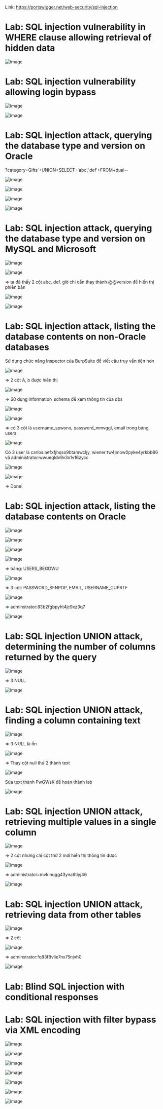 Link: https://portswigger.net/web-security/sql-injection

# Lab: SQL injection vulnerability in WHERE clause allowing retrieval of hidden data
![image](https://github.com/nguyenngocdung18/portswigger/assets/134156226/327800f1-dfea-47cf-97cf-8ee1ce312cb7)

# Lab: SQL injection vulnerability allowing login bypass
![image](https://github.com/nguyenngocdung18/portswigger/assets/134156226/814b2e11-249d-44b6-97a2-738d26d7390d)

![image](https://github.com/nguyenngocdung18/portswigger/assets/134156226/644e02a2-6d0c-4f41-ba27-2167e94fceed)

# Lab: SQL injection attack, querying the database type and version on Oracle
?category=Gifts'+UNION+SELECT+'abc','def'+FROM+dual--

![image](https://github.com/nguyenngocdung18/portswigger/assets/134156226/22a99a6d-fc53-47e9-a624-74806107395f)

![image](https://github.com/nguyenngocdung18/portswigger/assets/134156226/765bc21b-86da-4e74-9f41-153523040530)

![image](https://github.com/nguyenngocdung18/portswigger/assets/134156226/65d7c205-d00e-44e4-8f0e-70c9008e1824)

![image](https://github.com/nguyenngocdung18/portswigger/assets/134156226/a583ede3-705a-49ae-b83f-8fdb065c366d)

# Lab: SQL injection attack, querying the database type and version on MySQL and Microsoft
![image](https://github.com/nguyenngocdung18/portswigger/assets/134156226/207d280d-2ce1-432b-ab78-70aa30174ba8)

![image](https://github.com/nguyenngocdung18/portswigger/assets/134156226/2def5073-35ce-4511-8bfe-36b24ea1719e)

=> ta đã thấy 2 cột abc, def. giờ chỉ cần thay thành @@version để hiển thị phiên bản

![image](https://github.com/nguyenngocdung18/portswigger/assets/134156226/241b1a73-d9a7-4b5d-91d7-a5c8ff7ddbad)

![image](https://github.com/nguyenngocdung18/portswigger/assets/134156226/f5e33e95-e01b-48dc-87a1-42a187bf8f24)

# Lab: SQL injection attack, listing the database contents on non-Oracle databases

Sử dụng chức năng Inspector của BurpSuite để viết câu truy vấn tiện hơn

![image](https://github.com/nguyenngocdung18/portswigger/assets/134156226/0dbee7a4-5596-4e8d-8275-19a8f5bd0e15)

=> 2 cột A, b được hiển thị

![image](https://github.com/nguyenngocdung18/portswigger/assets/134156226/aae6f976-8eb8-48c4-be38-cd5fa18e1279)

=> Sử dụng information_schema để xem thông tin của dbs

![image](https://github.com/nguyenngocdung18/portswigger/assets/134156226/6347d19f-2c0c-4a58-87ba-f21960ecdfdf)

![image](https://github.com/nguyenngocdung18/portswigger/assets/134156226/8dfc0350-e77b-4bb7-b92b-a189b38413f4)

=> có 3 cột là username_spwono, password_mmvggl, email trong bảng users

![image](https://github.com/nguyenngocdung18/portswigger/assets/134156226/1e90ab00-90ee-4631-ac45-f8429592fd72)

Có 3 user là carlos:aefxfjhqso9btamwcljy, wiener:tw4jmow0pyke4yrkbb86 và administrator:wwueqldv9v3x1v16zycc

![image](https://github.com/nguyenngocdung18/portswigger/assets/134156226/8e843191-5473-49b2-86d9-0fd5adc5d4e6)

![image](https://github.com/nguyenngocdung18/portswigger/assets/134156226/451ae608-3af9-429f-9218-059c804f4b71)

=> Done!

# Lab: SQL injection attack, listing the database contents on Oracle
![image](https://github.com/nguyenngocdung18/portswigger/assets/134156226/026eb5d0-1b24-4507-99fb-50832e8da6e4)


![image](https://github.com/nguyenngocdung18/portswigger/assets/134156226/c7b15fe3-b834-4434-a553-2b47a4790370)

![image](https://github.com/nguyenngocdung18/portswigger/assets/134156226/4b450a89-05a1-4549-9818-4a4ef8c8520a)

![image](https://github.com/nguyenngocdung18/portswigger/assets/134156226/c354e569-78f9-4498-b36d-cb8b7f404244)

=> bảng: USERS_BEGDWU

![image](https://github.com/nguyenngocdung18/portswigger/assets/134156226/ef40a0e3-81d5-4339-b314-0a53b4ed4cc3)

=> 3 cột: PASSWORD_SFNPOP, EMAIL, USERNAME_CUPRTF

![image](https://github.com/nguyenngocdung18/portswigger/assets/134156226/eef7d584-d062-4338-a634-929c5513b552)

=> adminstrator:83b2fgbpyht4jc9xz3q7

![image](https://github.com/nguyenngocdung18/portswigger/assets/134156226/a6e2ad85-4a81-448b-9ee6-7edec3b4084b)

# Lab: SQL injection UNION attack, determining the number of columns returned by the query
![image](https://github.com/nguyenngocdung18/portswigger/assets/134156226/69c5e11c-4d91-4c40-b68c-edfb6af75b4b)

=> 3 NULL

![image](https://github.com/nguyenngocdung18/portswigger/assets/134156226/f9e69be1-782e-49d6-aac9-2283d5c6df14)

# Lab: SQL injection UNION attack, finding a column containing text

![image](https://github.com/nguyenngocdung18/portswigger/assets/134156226/e44829cd-48bc-4c41-850f-1d31974c42c0)

=> 3 NULL là ổn

![image](https://github.com/nguyenngocdung18/portswigger/assets/134156226/e2a1307b-3682-4c22-beee-3cfcbedfdf12)

=> Thay cột null thứ 2 thành text

![image](https://github.com/nguyenngocdung18/portswigger/assets/134156226/642f17f2-0b52-4a2e-90f8-05e75fa65032)

Sửa text thành PwGWsK để hoàn thành lab

![image](https://github.com/nguyenngocdung18/portswigger/assets/134156226/2adcbd3f-9550-4dbf-9ecd-4c892ae1ad10)

# Lab: SQL injection UNION attack, retrieving multiple values in a single column

![image](https://github.com/nguyenngocdung18/portswigger/assets/134156226/dd071c59-8671-434d-8d4a-34b7c13ad300)

=> 2 cột nhưng chỉ cột thứ 2 mới hiển thị thông tin được

![image](https://github.com/nguyenngocdung18/portswigger/assets/134156226/d8c4df17-d203-4e9e-a8a0-a395e0b1f899)

=> administrator~mvklnugg43yna6tiyj46

![image](https://github.com/nguyenngocdung18/portswigger/assets/134156226/5e4c8798-652a-4b3c-a33b-2d8036efe337)

# Lab: SQL injection UNION attack, retrieving data from other tables

![image](https://github.com/nguyenngocdung18/portswigger/assets/134156226/84c7f391-6285-4311-947a-3b62dd8ddb25)

=> 2 cột

![image](https://github.com/nguyenngocdung18/portswigger/assets/134156226/23a0ef7e-9aa1-4a60-b124-2e0ad69e8a56)

=> adminstrator:fq83f8vlie7nx75njvh0

![image](https://github.com/nguyenngocdung18/portswigger/assets/134156226/fd237e6b-e473-4166-9cc2-33af4f8172bb)

# Lab: Blind SQL injection with conditional responses













# Lab: SQL injection with filter bypass via XML encoding
![image](https://github.com/nguyenngocdung18/portswigger/assets/134156226/09162052-c311-4c38-bc36-c24c24aea93d)

![image](https://github.com/nguyenngocdung18/portswigger/assets/134156226/5464fdb9-a588-400e-9742-ca1a01b263c7)

![image](https://github.com/nguyenngocdung18/portswigger/assets/134156226/d934ee16-111d-4431-9891-82a0da03c305)

![image](https://github.com/nguyenngocdung18/portswigger/assets/134156226/124552eb-078b-4a9a-9b59-200f337aba88)

![image](https://github.com/nguyenngocdung18/portswigger/assets/134156226/7b03d318-8115-448a-8b31-6febf245697b)

![image](https://github.com/nguyenngocdung18/portswigger/assets/134156226/8892e982-519e-4905-88a2-905a5c9095b8)

![image](https://github.com/nguyenngocdung18/portswigger/assets/134156226/951dc109-e254-450f-b90f-dd4d91b4a3bf)



